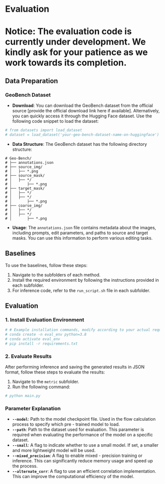 # Evaluation

# **Notice**: The evaluation code is currently under development. We kindly ask for your patience as we work towards its completion.
 ## Data Preparation
 ### GeoBench Dataset
 - **Download**: You can download the GeoBench dataset from the official source [provide the official download link here if available]. Alternatively, you can quickly access it through the Hugging Face dataset. Use the following code snippet to load the dataset:
 ```python
 # from datasets import load_dataset
 # dataset = load_dataset('your-geo-bench-dataset-name-on-huggingface')
 ```
 - **Data Structure**: The GeoBench dataset has the following directory structure:
 ```
 # Geo-Bench/
 # ├── annotations.json
 # ├── source_img/
 # │   ├── *.png
 # ├── source_mask/
 # │   ├── */
 # │       ├── *.png
 # ├── target_mask/
 # │   ├── */
 # │   ├── */
 # │       ├── *.png
 # ├── coarse_img/
 # │   ├── */
 # │   ├── */
 # │       ├── *.png
 ```
 - **Usage**: The `annotations.json` file contains metadata about the images, including prompts, edit parameters, and paths to source and target masks. You can use this information to perform various editing tasks.

 ## Baselines
 To use the baselines, follow these steps:
 1. Navigate to the subfolders of each method.
 2. Install the required environment by following the instructions provided in each subfolder.
 3. For inference code, refer to the `run_script.sh` file in each subfolder.

 ## Evaluation
 ### 1. Install Evaluation Environment
 ```bash
 # # Example installation commands, modify according to your actual requirements
 # conda create -n eval_env python=3.8
 # conda activate eval_env
 # pip install -r requirements.txt
 ```
 ### 2. Evaluate Results
 After performing inference and saving the generated results in JSON format, follow these steps to evaluate the results:
 1. Navigate to the `metric` subfolder.
 2. Run the following command:
 ```bash
 # python main.py
 ```

 ### Parameter Explanation
 - **`--model`**: Path to the model checkpoint file. Used in the flow calculation process to specify which pre - trained model to load.
 - **`--path`**: Path to the dataset used for evaluation. This parameter is required when evaluating the performance of the model on a specific dataset.
 - **`--small`**: A flag to indicate whether to use a small model. If set, a smaller and more lightweight model will be used.
 - **`--mixed_precision`**: A flag to enable mixed - precision training or inference. This can significantly reduce memory usage and speed up the process.
 - **`--alternate_corr`**: A flag to use an efficient correlation implementation. This can improve the computational efficiency of the model.